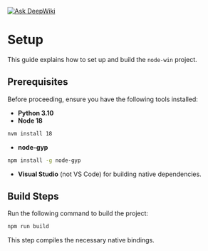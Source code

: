 [![Ask DeepWiki](https://deepwiki.com/badge.svg)](https://deepwiki.com/internxt/node-win)

# Setup

This guide explains how to set up and build the `node-win` project.

## Prerequisites

Before proceeding, ensure you have the following tools installed:

- **Python 3.10**
- **Node 18**

```bash
nvm install 18
```

- **node-gyp**

```bash
npm install -g node-gyp
```

- **Visual Studio** (not VS Code) for building native dependencies.

## Build Steps

Run the following command to build the project:

```bash
npm run build
```

This step compiles the necessary native bindings.
